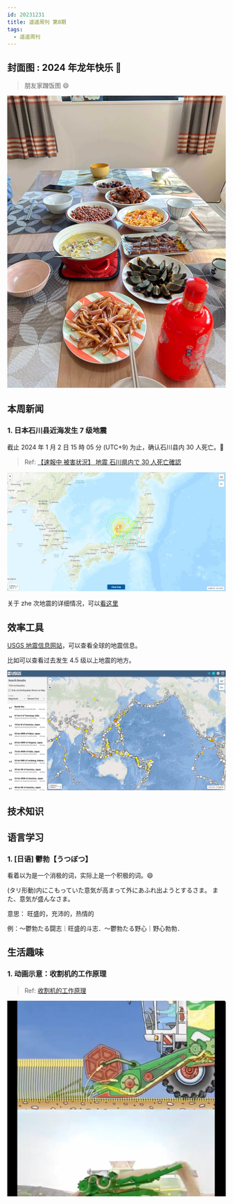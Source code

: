 ```yaml
---
id: 20231231
title: 遥遥周刊 第8期
tags:
  - 遥遥周刊
---
```


## 封面图 : 2024 年龙年快乐 🐲

> 朋友家蹭饭图 😄

![img](cover.jpg)

## 本周新闻

### 1. 日本石川县近海发生 7 级地震

截止 2024 年 1 月 2 日 15 時 05 分 (UTC+9) 为止，确认石川县内 30 人死亡。:pray:

> Ref: [【速報中 被害状況】 地震 石川県内で 30 人死亡確認](https://www3.nhk.or.jp/news/html/20240102/k10014306401000.html)

![img](20240101_石川県地震.jpeg)

关于 zhe 次地震的详细情况，可以[看这里](https://earthquake.usgs.gov/earthquakes/eventpage/us6000m0xl/executive)

## 效率工具

[USGS 地震信息网站](https://earthquake.usgs.gov/earthquakes/map/?extent=-80.81689,-29.17969&extent=84.5747,465.82031&range=search&baseLayer=ocean&search=%7B%22name%22:%22Search%20Results%22,%22params%22:%7B%22starttime%22:%222023-01-01%2000:00:00%22,%22endtime%22:%222024-01-01%2023:59:59%22,%22minmagnitude%22:4.5,%22orderby%22:%22time%22%7D%7D)，可以查看全球的地震信息。

比如可以查看过去发生 4.5 级以上地震的地方。

![img](4.5级以上地震的地方.jpeg)

## 技术知识

## 语言学习

### 1. [日语] 鬱勃【うつぼつ】

看着以为是一个消极的词，实际上是一个积极的词。:smile:

(タリ形動)内にこもっていた意気が高まって外にあふれ出ようとするさま。
また、意気が盛んなさま。

意思： 旺盛的，充沛的，热情的

例：～鬱勃たる闘志｜旺盛的斗志．～鬱勃たる野心｜野心勃勃．

## 生活趣味

### 1. 动画示意：收割机的工作原理

> Ref: [收割机的工作原理](https://twitter.com/newsNZcn/status/1740523514875252815)

![img](收割机的工作原理动画示意.jpeg)

